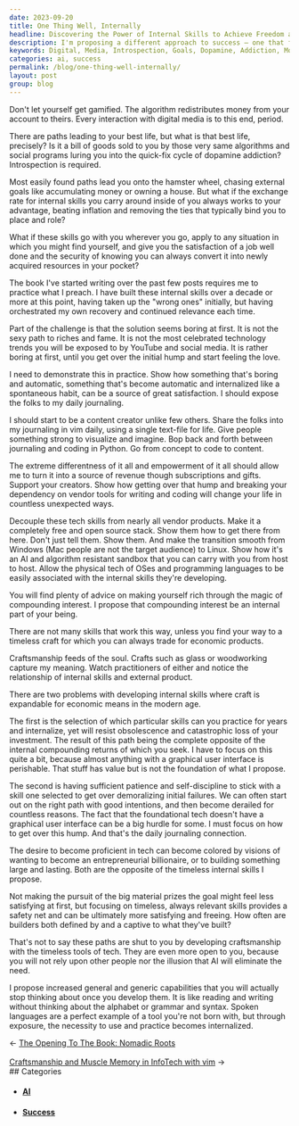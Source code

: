 ```yaml
---
date: 2023-09-20
title: One Thing Well, Internally
headline: Discovering the Power of Internal Skills to Achieve Freedom and Fulfillment.
description: I'm proposing a different approach to success – one that focuses on developing internal skills rather than external rewards. Through timeless crafts such as woodworking or glassworking but the tech equivalents, you can acquire the skills necessary to achieve economic freedom and satisfaction. With patience and self-discipline, you can develop these skills and gain the satisfaction of a job well done. Unlock the power of compounding returns through timeless internal skills.
keywords: Digital, Media, Introspection, Goals, Dopamine, Addiction, Money, House, Exchange Rate, Internal Skills, Craftsmanship, Glass, Woodworking, Timeless Craft, Economic Products, Compounding Interest, Self-Discipline, Entrepreneurial, Billionaire, AI, Alphabet, Grammar, Syntax, Spoken Languages, Exposure, Practice
categories: ai, success
permalink: /blog/one-thing-well-internally/
layout: post
group: blog
---
```



Don't let yourself get gamified. The algorithm redistributes money from your
account to theirs. Every interaction with digital media is to this end, period.

There are paths leading to your best life, but what is that best life,
precisely? Is it a bill of goods sold to you by those very same algorithms and
social programs luring you into the quick-fix cycle of dopamine addiction?
Introspection is required. 

Most easily found paths lead you onto the hamster wheel, chasing external goals
like accumulating money or owning a house. But what if the exchange rate for
internal skills you carry around inside of you always works to your advantage,
beating inflation and removing the ties that typically bind you to place and
role? 

What if these skills go with you wherever you go, apply to any situation in
which you might find yourself, and give you the satisfaction of a job well done
and the security of knowing you can always convert it into newly acquired
resources in your pocket?

The book I've started writing over the past few posts requires me to practice
what I preach. I have built these internal skills over a decade or more at this
point, having taken up the "wrong ones" initially, but having orchestrated my
own recovery and continued relevance each time.

Part of the challenge is that the solution seems boring at first. It is not the
sexy path to riches and fame. It is not the most celebrated technology trends
you will be exposed to by YouTube and social media. It is rather boring at
first, until you get over the initial hump and start feeling the love.

I need to demonstrate this in practice. Show how something that's boring and
automatic, something that's become automatic and internalized like a
spontaneous habit, can be a source of great satisfaction. I should expose the
folks to my daily journaling.

I should start to be a content creator unlike few others. Share the folks into
my journaling in vim daily, using a single text-file for life. Give people
something strong to visualize and imagine. Bop back and forth between
journaling and coding in Python. Go from concept to code to content.

The extreme differentness of it all and empowerment of it all should allow me
to turn it into a source of revenue though subscriptions and gifts. Support
your creators. Show how getting over that hump and breaking your dependency on
vendor tools for writing and coding will change your life in countless
unexpected ways.

Decouple these tech skills from nearly all vendor products. Make it a
completely free and open source stack. Show them how to get there from here.
Don't just tell them. Show them. And make the transition smooth from Windows
(Mac people are not the target audience) to Linux. Show how it's an AI and
algorithm resistant sandbox that you can carry with you from host to host.
Allow the physical tech of OSes and programming languages to be easily
associated with the internal skills they're developing.

You will find plenty of advice on making yourself rich through the magic of
compounding interest. I propose that compounding interest be an internal part
of your being.

There are not many skills that work this way, unless you find your way to a
timeless craft for which you can always trade for economic products. 

Craftsmanship feeds of the soul. Crafts such as glass or woodworking capture my
meaning. Watch practitioners of either and notice the relationship of internal
skills and external product. 

There are two problems with developing internal skills where craft is
expandable for economic means in the modern age. 

The first is the selection of which particular skills can you practice for
years and internalize, yet will resist obsolescence and catastrophic loss of
your investment. The result of this path being the complete opposite of the
internal compounding returns of which you seek. I have to focus on this quite a
bit, because almost anything with a graphical user interface is perishable.
That stuff has value but is not the foundation of what I propose.

The second is having sufficient patience and self-discipline to stick with a
skill one selected to get over demoralizing initial failures. We can often
start out on the right path with good intentions, and then become derailed for
countless reasons. The fact that the foundational tech doesn't have a graphical
user interface can be a big hurdle for some. I must focus on how to get over
this hump. And that's the daily journaling connection.

The desire to become proficient in tech can become colored by visions of
wanting to become an entrepreneurial billionaire, or to building something
large and lasting. Both are the opposite of the timeless internal skills I
propose.

Not making the pursuit of the big material prizes the goal might feel less
satisfying at first, but focusing on timeless, always relevant skills provides
a safety net and can be ultimately more satisfying and freeing. How often are
builders both defined by and a captive to what they've built?

That's not to say these paths are shut to you by developing craftsmanship with
the timeless tools of tech. They are even more open to you, because you will
not rely upon other people nor the illusion that AI will eliminate the need. 

I propose increased general and generic capabilities that you will actually
stop thinking about once you develop them. It is like reading and writing
without thinking about the alphabet or grammar and syntax. Spoken languages are
a perfect example of a tool you're not born with, but through exposure, the
necessity to use and practice becomes internalized. 


<div class="arrow-links"><div class="post-nav-prev"><span class="arrow">&larr;&nbsp;</span><a href="/blog/the-opening-to-the-book-nomadic-roots/">The Opening To The Book: Nomadic Roots</a></div> &nbsp; <div class="post-nav-next"><a href="/blog/craftsmanship-and-muscle-memory-in-infotech-with-vim/">Craftsmanship and Muscle Memory in InfoTech with vim</a><span class="arrow">&nbsp;&rarr;</span></div></div>
## Categories

<ul>
<li><h4><a href='/ai/'>AI</a></h4></li>
<li><h4><a href='/success/'>Success</a></h4></li></ul>